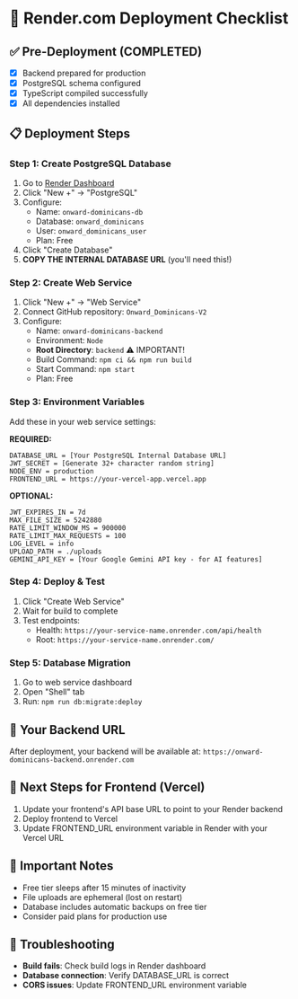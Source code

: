 # 🚀 Render.com Deployment Checklist

## ✅ Pre-Deployment (COMPLETED)
- [x] Backend prepared for production
- [x] PostgreSQL schema configured
- [x] TypeScript compiled successfully
- [x] All dependencies installed

## 📋 Deployment Steps

### Step 1: Create PostgreSQL Database
1. Go to [Render Dashboard](https://dashboard.render.com)
2. Click "New +" → "PostgreSQL"
3. Configure:
   - Name: `onward-dominicans-db`
   - Database: `onward_dominicans`
   - User: `onward_dominicans_user`
   - Plan: Free
4. Click "Create Database"
5. **COPY THE INTERNAL DATABASE URL** (you'll need this!)

### Step 2: Create Web Service
1. Click "New +" → "Web Service"
2. Connect GitHub repository: `Onward_Dominicans-V2`
3. Configure:
   - Name: `onward-dominicans-backend`
   - Environment: `Node`
   - **Root Directory**: `backend` ⚠️ IMPORTANT!
   - Build Command: `npm ci && npm run build`
   - Start Command: `npm start`
   - Plan: Free

### Step 3: Environment Variables
Add these in your web service settings:

**REQUIRED:**
```
DATABASE_URL = [Your PostgreSQL Internal Database URL]
JWT_SECRET = [Generate 32+ character random string]
NODE_ENV = production
FRONTEND_URL = https://your-vercel-app.vercel.app
```

**OPTIONAL:**
```
JWT_EXPIRES_IN = 7d
MAX_FILE_SIZE = 5242880
RATE_LIMIT_WINDOW_MS = 900000
RATE_LIMIT_MAX_REQUESTS = 100
LOG_LEVEL = info
UPLOAD_PATH = ./uploads
GEMINI_API_KEY = [Your Google Gemini API key - for AI features]
```

### Step 4: Deploy & Test
1. Click "Create Web Service"
2. Wait for build to complete
3. Test endpoints:
   - Health: `https://your-service-name.onrender.com/api/health`
   - Root: `https://your-service-name.onrender.com/`

### Step 5: Database Migration
1. Go to web service dashboard
2. Open "Shell" tab
3. Run: `npm run db:migrate:deploy`

## 🔗 Your Backend URL
After deployment, your backend will be available at:
`https://onward-dominicans-backend.onrender.com`

## 📝 Next Steps for Frontend (Vercel)
1. Update your frontend's API base URL to point to your Render backend
2. Deploy frontend to Vercel
3. Update FRONTEND_URL environment variable in Render with your Vercel URL

## 🚨 Important Notes
- Free tier sleeps after 15 minutes of inactivity
- File uploads are ephemeral (lost on restart)
- Database includes automatic backups on free tier
- Consider paid plans for production use

## 🔧 Troubleshooting
- **Build fails**: Check build logs in Render dashboard
- **Database connection**: Verify DATABASE_URL is correct
- **CORS issues**: Update FRONTEND_URL environment variable
